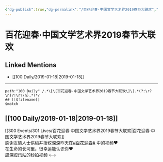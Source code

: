 ```yaml
---
{"dg-publish":true,"dg-permalink":"/百花迎春·中国文学艺术界2019春节大联欢","permalink":"/百花迎春·中国文学艺术界2019春节大联欢/","created":"2022-12-22T13:54:16.000+08:00","updated":"2023-04-10T16:27:42.000+08:00"}
---
```


# 百花迎春·中国文学艺术界2019春节大联欢

## Linked Mentions
- [[100 Daily/2019-01-18\|2019-01-18]]


---

```expander
path:"100 Daily" /.*\[\[百花迎春·中国文学艺术界2019春节大联欢\]\].*(?:\r?\n(?!\r?\n).*)*/
## [[$filename]]
$match
```
## [[100 Daily/2019-01-18\|2019-01-18]]
[[300 Events/301 Lives/百花迎春·中国文学艺术界2019春节大联欢\|百花迎春·中国文学艺术界2019春节大联欢]]  
感谢友情人士供稿并授权深深昨天在[#百花迎春#](https://s.weibo.com/weibo?q=%23%E7%99%BE%E8%8A%B1%E8%BF%8E%E6%98%A5%23) 中的视频❤️  
在生命的长河里，很幸运能认识你❤️  
[](https://m.weibo.cn/1736988591/4329910136971528) [周深资讯站的秒拍视频](https://video.weibo.com/show?fid=1034:4329966469356951)
<-->
